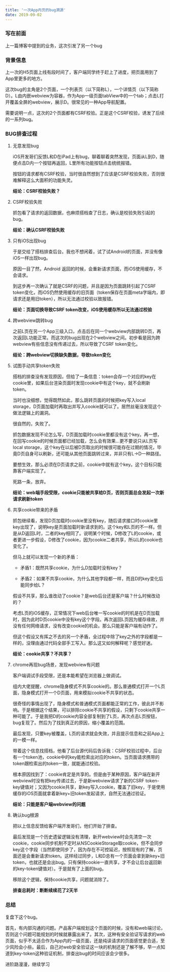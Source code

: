 ```yaml
---
title: '一次App内页的bug溯源'
date: 2019-09-02
---
```


### 写在前面

上一篇博客中提到的业务，这次引发了另一个bug

### 背景信息

上一次的H5页面上线有段时间了，客户端同学终于赶上了进度，把页面用到了App里更多的地方。

这次bug的主角是2个页面，一个列表页（以下简称L），一个详情页（以下简称D）。L由内嵌webview为容器，作为App一级页面tabView中的一个tab；点击L打开覆盖全屏的webview，展示D。很常见的一种App导航配置。

需要说明一点，这次的2个页面都有CSRF校验。正是这个CSRF校验，诱发了后续的一系列bug。

### BUG排查过程

1. 无意发现bug

   iOS开发哥们反馈L和D在iPad上有bug，聊着聊着突然发现，页面从L到D，随便点击D内一个按钮再返回，L里所有功能按钮点击统统报错。

   按钮的请求都有CSRF校验，当时很自然想到了应该是CSRF校验失败，否则很难解释这么大面积的功能失灵。

   **结论：CSRF校验失败？**

2. CSRF校验失败

   抓包看了请求的返回数据，也麻烦搭档查了日志，确认是校验失败引起的bug。

   **结论：确认CSRF校验失败**

3. 只有iOS出现bug

   于是交给了搭档排查后台。我也不想闲着，试了试Android的页面，并没有像iOS一样出现bug。

   原因一目了然，Android 返回的时候，会重新请求页面，而iOS使用缓存，不会请求。

   到这步再一次确认了就是CSRF的问题，并且是因为页面跳转引起了CSRF token变化，而iOS仍然使用缓存的旧页面（token保存在页面meta字端内，即请求还是用旧token），所以无法通过校验以致报错。

   **结论：页面切换导致CSRF token改变，iOS使用缓存所以无法通过校验**

4. 跨webview跳转bug

   之前L页在另一个App三级入口，点击后在同一个webview内部跳转D页，再次返回L功能正常。而这次的bug出现在2个webview之间。初步看是因为跨webview有些信息没有传递过去，所以导致了CSRF token变化。

   **结论：跨webview切换缺失数据，导致token变化**

5. 试图手动共享token失败

   搭档的排查没有发现原因，但给了一条信息：token会存一个对应的key在cookie里，如果后台渲染页面时发现cookie中有这个key，就不会刷新token。

   当时也没细想，觉得既然如此，那么跳转页面的时候把key写入local storage，D页面加载时再取出并写入cookie就可以了。居然丝毫没发现这个做法逻辑上的漏洞。

   很自然的，失败了。

   抓包数据发现不论怎么写，D页面加载时cookie里都没有这个key。再一想，在回写cookie的时候页面都已经加载，怎么会有效果...更不要说只从L页写local storage，这个key在以后被D页取出的时候很可能存在过期的情况，毕竟D页自身可以刷新，还可能从其他页面跳转过来，并非只有L->D一种路径。

   要想生效，那么必须在D页请求之前，cookie中就有这个key。这个目标只能靠客户端实现了。

   死路一条，放弃。

   **结论：web端手段受限，cookie只能被共享给D页，否则页面总会发起一次新请求刷新token**

6. 共享cookie带来的矛盾

   抓包继续看，发现D页加载时cookie里没有key，随后请求接口时cookie里key出现了，说明key是页面加载时新请求到的。这个key和L页的不一样。但是从D返回L时，二者的key相同了。说明某个时候，D修改了L的cookie，或者更进一步假设，D修改了cookie，因为cookie二者共享，所以L的cookie也变化了。

   但马上就可以发现一个新的矛盾：

   - 矛盾1：既然共享cookie，为什么D加载时没有key？

   - 矛盾2：如果不共享cookie，为什么其他字段都一样，而且D的key变化后能同步给L？

   假设不共享，那么谁改动了cookie？是web后台还是客户端？什么时候改动的？

   考虑L页的iOS缓存，正常情况下web后台唯一写cookie的时机是在D页加载时，因为此时D页cookie中没有key这个字段。再次返回L页因为缓存缘故，并没有任何网络请求，没有改变cookie的机会。那么只能是客户端有动作了。

   但这个假设又有挥之不去的另一个矛盾，全过程中除了key之外的字段都是一样的，没理由通过代码全部手工写入。那么这又如何解释呢？感觉好迷。

   **结论：cookie共享？不共享？**

7. chrome再现bug场景，发现webview有问题

   客户端调试手段受限，还是本能希望在浏览器上做调试。

   组内大佬提醒，chrome隐身模式不共享cookie的。那么普通模式打开一个L页面，隐身模式打开一个D页面，用来模拟cookie不共享的状态。

   很奇怪的事情出现了，隐身模式和普通模式页面都能正常的工作，彼此并不影响。于是根据这个结果，可以排除cookie不共享的假设，只剩下cookie共享一种可能了。于是我把D的cookie内容全部复制到了L页，再次点击L页按钮，bug复现了。然后为了找到真正的原因，缩小覆盖的范围。

   最后发现，只要key被覆盖，L页的请求就会失效，并且提示信息和之前App上的一模一样。

   带着这个信息找搭档，他看了后台源代码后告诉我：CSRF校验过程中，后台有一个token池，cookie中的key能检索出对应的token。当页面请求携带的token跟检索出的token一致，就能通过校验。

   根本原因找到了：cookie肯定是共享的。但是由于某种原因，客户端在新开webview时没有把key传递过去，于是新webview请求了新的CSRF token-key键值对；又因为cookie共享，新key写入cookie，覆盖了旧key，于是使用缓存的iOS页面就拿着新key+旧token发起请求，自然无法通过验证。

   **结论：只能是客户端webview的问题**

8. 确认bug根源

   把以上信息反馈给客户端开发哥们，他们开始了排查。

   最后发现是一个历史遗留逻辑没有清理，新开webview时会先清空一次cookie，cookie同步机制不定时从NSCookieStorage取cookie，但不会同步key这个字段（当然即使同步了，因为存在不可控延迟，按照现有的了解，页面还是会重新请求token。这样经过同步，L和D总有一个页面会拿到新key+旧token，也就还是会出bug。只有保持cookie一直共享，才不会让后台返回新的key-token键值对）。于是就有了上面的bug。

   移除这个逻辑，保持cookie共享，问题就消除了。

   

   **排查总耗时：断断续续花了2天半**

   

### 总结

复盘下这个bug。

首先，有内部沟通的问题。产品客户端规划这个页面的时候，没有和web端讨论，否则这个问题可能规划的时候就暴露出来了。其次，这种有安全验证写请求的web页面，似乎不太适合作为App内的一级页面，还是纯读请求的页面感觉更合适，至少风险会小些。最后，自己对web安全验证这一块的机制还是了解不够，早一点知道到key-token这种验证机制，排查出bug的时间应该会少很多。

进阶路漫漫，继续学习